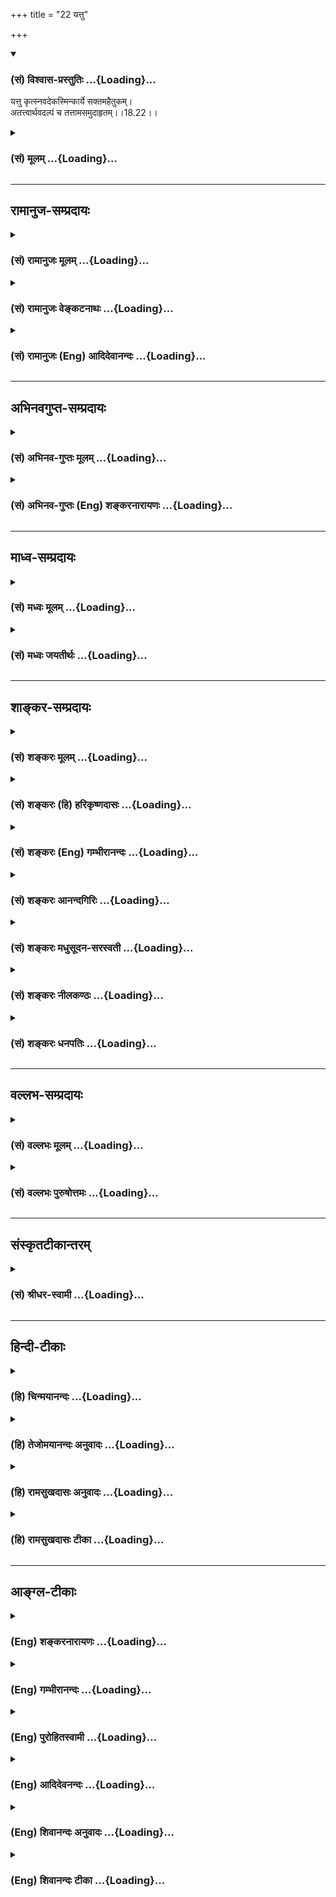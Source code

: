 +++
title = "22 यत्तु"

+++
<div class="js_include" newlevelforh1="3" title="(सं) विश्वास-प्रस्तुतिः" unfilled url="/purANam/mahAbhAratam/06-bhIShma-parva/02-bhagavad-gItA-parva/saMskRtam/vishvAsa-prastutiH/18_moxa-saMnyAsa-yogaH/22_yattu.md">
<details open><summary><h3>(सं) विश्वास-प्रस्तुतिः ...{Loading}...</h3></summary>

यत्तु कृत्स्नवदेकस्मिन्कार्ये सक्तमहैतुकम्।  
अतत्त्वार्थवदल्पं च तत्तामसमुदाहृतम्।।18.22।।
</details>
</div>
<div class="js_include collapsed" newlevelforh1="3" title="(सं) मूलम्" unfilled url="/purANam/mahAbhAratam/06-bhIShma-parva/02-bhagavad-gItA-parva/saMskRtam/mUlam/18_moxa-saMnyAsa-yogaH/22_yattu.md">
<details><summary><h3>(सं) मूलम् ...{Loading}...</h3></summary>

यत्तु कृत्स्नवदेकस्मिन्कार्ये सक्तमहैतुकम्।  
अतत्त्वार्थवदल्पं च तत्तामसमुदाहृतम्।।18.22।।
</details>
</div>


_________________
## रामानुज-सम्प्रदायः
<div class="js_include collapsed" newlevelforh1="3" title="(सं) रामानुजः मूलम्" unfilled url="/purANam/mahAbhAratam/06-bhIShma-parva/02-bhagavad-gItA-parva/saMskRtam/rAmAnujaH/mUlam/18_moxa-saMnyAsa-yogaH/22_yattu.md">
<details><summary><h3>(सं) रामानुजः मूलम् ...{Loading}...</h3></summary>

।।18.22।।**यत् तु** ज्ञानम् **एकस्मिन् कार्ये** एकस्मिन् कर्तव्ये कर्मणि
प्रेतभूतगणाद्याराधनरूपे अत्यल्पफले **कृत्स्न**फल**वत् सक्तम्**
**अहेतुकं** वस्तुतः तु अकृत्स्नफलवत्तया तथाविधसङ्गहेतुरहितम्
**अतत्त्वार्थवत्** पूर्ववद् एव आत्मनि पृथक्त्वादियुक्ततया मिथ्याभूतार्थ
विषयम्; अत्यल्पफलं च प्रेतभूताद्याराधनरूपविषयत्वाद् **अल्पं च; तद्**
ज्ञानं **तामसम् उदाहृतम्। एवं कर्तव्यकर्मविषयज्ञानस्य अधिकारवेलायाम्
अधिकार्यं शेन गुणतः त्रैविध्यम् उक्त्वा अनुष्ठेयस्य कर्मणो गुणतः
त्रैविध्यम् आह --**

</details>
</div>
<div class="js_include collapsed" newlevelforh1="3" title="(सं) रामानुजः वेङ्कटनाथः" unfilled url="/purANam/mahAbhAratam/06-bhIShma-parva/02-bhagavad-gItA-parva/saMskRtam/rAmAnujaH/venkaTanAthaH/18_moxa-saMnyAsa-yogaH/22_yattu.md">
<details><summary><h3>(सं) रामानुजः वेङ्कटनाथः ...{Loading}...</h3></summary>

  
  
।।18.22।। कार्यशब्दोऽत्र नोत्पत्तिमात्रपरः; स्वकर्तव्यविषयत्वात्
एकशब्दश्च सङ्गानर्हत्वाय फलद्वारा परिमितपरः तस्यापि हेतुः
प्रागुक्तपरिमितशक्तीनामाराधनत्वमित्यभिप्रायेणाऽऽहएकस्मिन् कर्तव्ये
कर्मणि प्रेतभूतगणाद्याराधनरूपेऽत्यल्पफल इति। कर्मस्वरूपकार्यमात्रस्यापि
सङ्गयोग्यत्वाभावः तत्रापि फलविवक्षायामाहकृत्स्नफलवदिति
कृत्स्नफलहेतुभूतकर्मणीवेत्यर्थः। कार्यभूतस्य ज्ञानस्य सङ्गस्य वा
कारणमात्रनिषेधायोगात् प्रेक्षावत्सङ्गहेतुरिह प्रतिषिध्यत इत्याहवस्तुत
इति। अहैतुकम् इति पाठेऽपि हैतुकादन्यत्वविवक्षयाऽयमेवार्थो
ग्राह्यः। पूर्ववदेवेति; राजसवदित्यर्थः। एकस्मिन्कार्ये सक्तमहेतुकम्
इत्यनेनैवाल्पफलत्वसिद्धेः खद्योतप्रकाशवत्स्वरूपत एवाल्पत्वं
स्वारसिकमल्पशब्देन विवक्षितमित्यपुनरुक्तिरित्यभिप्रायेणअत्यल्पफलं च
प्रेतभूताद्याराधनरूपविषयत्वादल्पं चेत्युक्तम्। सत्त्वात्सञ्जायते ज्ञानम्
\[14।17\] इति पूर्वोक्तं तु राजसतामसज्ञानयोरज्ञानत्वविवक्षया। उक्तं
हिएतज्ज्ञानमिति प्रोक्तमज्ञानं यदतोऽन्यथा \[13।11\] इति।  
  

</details>
</div>
<div class="js_include collapsed" newlevelforh1="3" title="(सं) रामानुजः (Eng) आदिदेवानन्दः" unfilled url="/purANam/mahAbhAratam/06-bhIShma-parva/02-bhagavad-gItA-parva/saMskRtam/rAmAnujaH/english/AdidevAnandaH/18_moxa-saMnyAsa-yogaH/22_yattu.md">
<details><summary><h3>(सं) रामानुजः (Eng) आदिदेवानन्दः ...{Loading}...</h3></summary>

18.22 But that knowledge which clings to a 'single type of act' as what
ought to be done, viz., act in the form of the worship of ghosts or evil
spirits yielding very small fruits, as if it yielded all fruits; that
work 'not founded on any reason for having attachment,' because it is
not a source of all fruits; 'untrue' because it is based on a false view
of things such as seeing differentiation in the nature of the Atman;
'insignificant', because the worship of ghosts and evil spirits yields
poor results - for such reasons knowledge of this kind is declared to be
Tamasika. After having thus classified the threefold division of
knowledge relating to work according to Gunas in respect of a person who
is alified for work, Sri Krsna explains the triple division of the acts
that ought to be done, according to Gunas.

</details>
</div>


_________________
## अभिनवगुप्त-सम्प्रदायः
<div class="js_include collapsed" newlevelforh1="3" title="(सं) अभिनव-गुप्तः मूलम्" unfilled url="/purANam/mahAbhAratam/06-bhIShma-parva/02-bhagavad-gItA-parva/saMskRtam/abhinava-guptaH/mUlam/18_moxa-saMnyAsa-yogaH/22_yattu.md">
<details><summary><h3>(सं) अभिनव-गुप्तः मूलम् ...{Loading}...</h3></summary>

।।18.20 -- 18.22।। तत्र +++(S adds शरीरे after तत्र )+++ सर्वभूतेषु इत्यादिना
श्लोकत्रयेण ( श्लो.2022 ) ज्ञानकरणस्य त्रैरूप्यमुक्तम्। अत एव येन इति
तृतीया। इयता च ज्ञानकरणसामान्यस्य +++(; N record an alternative reading
सामर्थ्यस्य for सामान्यस्य by saying सामर्थ्यस्येत्यन्यादर्शे )+++
स्वरूपमुक्तम्। नियतम् इत्यादिना श्लोकत्रयेण ( श्लो. 2325 ) कर्मणो
ज्ञेयकार्यरूपस्य द्वैविध्यम् मुक्तसंगः इत्यादिना श्लोकत्रयेण ( श्लो.
2628 ) तु कर्तुर्द्विरूपस्य संक्षेपेण स्वरूपम् करणविशेषस्य
स्वरूपभेदप्रतिपादनार्थ \[ प्रवृत्तिम् इत्यादिना श्लोकत्रयेण ( 3032 ) \]
बुद्धेस्त्रैविध्यं निरूपितम् +++(S -- विध्यमुपलक्षितम् )+++। तद्द्वारेण
करणान्तराणामपि त्रैविध्यमुपलक्षितम्। करणस्य तु इतिकर्तव्यतापेक्षित्वात्
इतिकर्तव्यतायाश्च धृत्यादिपञ्चकरूपत्वेऽपि; श्रद्धायाः पूर्वमुक्तत्वात्;
विविदिषाविविदिषयोश्च धृतिसुखाभ्यामाक्षेपात् तयोस्त्रैविध्यम् धृत्या यया
इत्यनेन \[ श्लोकत्रयेण ( 3335 ) \] सुखं त्विदानीम् इत्यनेन \[
श्लोकत्रयेण ( 3639 ) \] चोक्तम्। तदाह -- सर्वभूतेषु इत्यादि
समुदाहृतमित्यन्तम्। विभक्ततेषु; देवमनुष्यादितया। पृथक्त्वेन; इह मे
प्रीतिः इह मे द्वेषः इत्यादिबुद्ध्या। अहेतुकम्; कारणमविचार्यैव
अभिनिवेशावेशवशात् क्रोधरागादिग्रहणं यत् तत्तामसंज्ञम्।

</details>
</div>
<div class="js_include collapsed" newlevelforh1="3" title="(सं) अभिनव-गुप्तः (Eng) शङ्करनारायणः" unfilled url="/purANam/mahAbhAratam/06-bhIShma-parva/02-bhagavad-gItA-parva/saMskRtam/abhinava-guptaH/english/shankaranArAyaNaH/18_moxa-saMnyAsa-yogaH/22_yattu.md">
<details><summary><h3>(सं) अभिनव-गुप्तः (Eng) शङ्करनारायणः ...{Loading}...</h3></summary>

18-20-22 Sarvabhutesu etc. upto samudahrtam. In the classified ones :
i.e., \[classified\] as gods, human beings, etc. Considers as \[really\]
different : i.e., with the thought 'Here on this depends my pleasure;
here in that lies my displeasure'. Without reason : To take recourse to
wrath, desire etc., slavishly under the influence of one's own addiction
and also without examining the cause, in named as a thing born of the
Tamas (Strand).

</details>
</div>


_________________
## माध्व-सम्प्रदायः
<div class="js_include collapsed" newlevelforh1="3" title="(सं) मध्वः मूलम्" unfilled url="/purANam/mahAbhAratam/06-bhIShma-parva/02-bhagavad-gItA-parva/saMskRtam/madhvaH/mUlam/18_moxa-saMnyAsa-yogaH/22_yattu.md">
<details><summary><h3>(सं) मध्वः मूलम् ...{Loading}...</h3></summary>

।।18.22।। Sri Madhvacharya did not comment on this sloka. ,

</details>
</div>
<div class="js_include collapsed" newlevelforh1="3" title="(सं) मध्वः जयतीर्थः" unfilled url="/purANam/mahAbhAratam/06-bhIShma-parva/02-bhagavad-gItA-parva/saMskRtam/madhvaH/jayatIrthaH/18_moxa-saMnyAsa-yogaH/22_yattu.md">
<details><summary><h3>(सं) मध्वः जयतीर्थः ...{Loading}...</h3></summary>

।।18.22।। Sri Jayatirtha did not comment on this sloka.  
  

</details>
</div>


_________________
## शाङ्कर-सम्प्रदायः
<div class="js_include collapsed" newlevelforh1="3" title="(सं) शङ्करः मूलम्" unfilled url="/purANam/mahAbhAratam/06-bhIShma-parva/02-bhagavad-gItA-parva/saMskRtam/shankaraH/mUlam/18_moxa-saMnyAsa-yogaH/22_yattu.md">
<details><summary><h3>(सं) शङ्करः मूलम् ...{Loading}...</h3></summary>

।।18.22।। --,**यत्** (तु गी0 में) ज्ञानं **कृत्स्नवत्** समस्तवत्
सर्वविषयमिव **एकस्मिन् कार्ये** देहे बहिर्वा प्रतिमादौ **सक्तम्**
एतावानेव आत्मा ईश्वरो वा; न अतः परम् अस्ति इति; यथा नग्नक्षपणकादीनां
शरीरान्तर्वर्ती देहपरिमाणो जीवः; ईश्वरो वा पाषाणदार्वादिमात्रम्;
इत्येवम् एकस्मिन् कार्ये सक्तम्; **अहैतुकं** हेतुवर्जितं निर्युक्तिकम्;
**अतत्त्वार्थवत्** अयथाभूतार्थवत्; यथाभूतः अर्थः तत्त्वार्थः; सः अस्य
ज्ञेयभूतः अस्तीति तत्त्वार्थवत्; न तत्त्वार्थवत् अतत्त्वार्थवत्
अहैतुकत्वादेव **अल्पं च;** अल्पविषयत्वात् अल्पफलत्वाद्वा। **तत् तामसम्
उदाहृतम्।** तामसानां हि प्राणिनाम् अविवेकिनाम् ईदृशं ज्ञानं दृश्यते।। अथ
इदानीं कर्मणः त्रैविध्यम् उच्यते --,

</details>
</div>
<div class="js_include collapsed" newlevelforh1="3" title="(सं) शङ्करः (हि) हरिकृष्णदासः" unfilled url="/purANam/mahAbhAratam/06-bhIShma-parva/02-bhagavad-gItA-parva/saMskRtam/shankaraH/hindI/harikRShNadAsaH/18_moxa-saMnyAsa-yogaH/22_yattu.md">
<details><summary><h3>(सं) शङ्करः (हि) हरिकृष्णदासः ...{Loading}...</h3></summary>

।।18.22।। जो ज्ञान; किसी एक कार्यमें; शरीरमें या शरीरसे बाहर
प्रतिमादिमें; सर्ववस्तुविषयक सम्पूर्ण ज्ञानकी भाँति आसक्त है; अर्थात् (
यह समझता है कि ) यह आत्मा या ईश्वर इतना ही है इससे परे और कुछ भी नहीं
है; जैसे दिगम्बर जैनियोंका ( माना हुआ ) आत्मा शरीरमें रहनेवाला और शरीरके
बराबर है और पत्थर या काष्ठ ( की प्रतिमा ) मात्र ही ईश्वर है; इसी प्रकार
जो ज्ञान किसी एक कार्यमें ही आसक्त है। तता जो हेतुरहित -- युक्तिरहित और
तत्त्वार्थसे भी रहित है। यथार्थ अर्थका नाम तत्त्वार्थ है; ऐसा तत्त्वार्थ
जिस ज्ञानका ज्ञेय हो; वह ज्ञान तत्त्वार्थयुक्त होता है और जो
तत्त्वार्थयुक्त न हो वह अतत्त्वार्थवत् अर्थात् तत्त्वार्थसे रहित होता
है। एवं जो हेतुरहित होनेके कारण ही अल्प है अथवा अल्पविषयक होनेसे या अल्प
फलवाला होनेसे अल्प है; वह ज्ञान तामस कहा गया है क्योंकि अविवेकी तामसी
प्राणियोंमें ही ऐसा ज्ञान देखा जाता है।।

</details>
</div>
<div class="js_include collapsed" newlevelforh1="3" title="(सं) शङ्करः (Eng) गम्भीरानन्दः" unfilled url="/purANam/mahAbhAratam/06-bhIShma-parva/02-bhagavad-gItA-parva/saMskRtam/shankaraH/english/gambhIrAnandaH/18_moxa-saMnyAsa-yogaH/22_yattu.md">
<details><summary><h3>(सं) शङ्करः (Eng) गम्भीरानन्दः ...{Loading}...</h3></summary>

18.22 But tat, that knowledge; is udahrtam, said to be; tamasam, born of
tamas; yat, which is; saktam, confined; ekasmin, to one; karye, from, to
one body or to an external image etc., krtsnavat, as though it were all,
as though it comprehended everything, thinking, 'The Self, or God, is
only this much; there is nothing beyond it,'-as the naked Jainas hold
that the soul conforms to and has the size of the body, or (as others
hold) that God is merely a stone or wood-, remaining confined thus to
one form; ahaitukam, which is irrational, bereft of logic;
a-tattvarthavat, not concerned with truth-tattvartha, truth, means
some-thing just as it is; that (knowledge) which has this (truth) as its
object of comprehension is tattvarthavat; that without this is ;
a-tattvarthavat-; and which, on account of the very fact of its being
irrational, is alpam, trivial, because it is concerned with trifles or
is productive of little result. This kind of knowledge is indeed found
in non-discriminating creatures in whom tamas predominates. Now is being
stated the threehold division of action:

</details>
</div>
<div class="js_include collapsed" newlevelforh1="3" title="(सं) शङ्करः आनन्दगिरिः" unfilled url="/purANam/mahAbhAratam/06-bhIShma-parva/02-bhagavad-gItA-parva/saMskRtam/shankaraH/AnandagiriH/18_moxa-saMnyAsa-yogaH/22_yattu.md">
<details><summary><h3>(सं) शङ्करः आनन्दगिरिः ...{Loading}...</h3></summary>

।।18.22।। सक्तत्वमेव व्यनक्ति -- **एतावानिति।** एकस्मिन्कार्ये ज्ञानस्य
सक्तत्वमेव दृष्टान्तेन साधयति -- **यथेत्यादिना।** यन्निर्युक्तिकत्वं
तदेव ज्ञानस्याभासत्वे कारणमित्याह -- **अहैतुकत्वादिति।** स्वरूपतो
विषयतश्चाभासत्वं फलतो वेत्याह -- **अल्पेमिति।** तामसं
ज्ञानमुक्तलक्षणमित्यत्रानुभवं प्रमाणयति -- **तामसानां हीति।**

</details>
</div>
<div class="js_include collapsed" newlevelforh1="3" title="(सं) शङ्करः मधुसूदन-सरस्वती" unfilled url="/purANam/mahAbhAratam/06-bhIShma-parva/02-bhagavad-gItA-parva/saMskRtam/shankaraH/madhusUdana-sarasvatI/18_moxa-saMnyAsa-yogaH/22_yattu.md">
<details><summary><h3>(सं) शङ्करः मधुसूदन-सरस्वती ...{Loading}...</h3></summary>

।।18.22।। यत्त्विति। तुशब्दो राजसाद्भिनत्ति बहुषु भूतकार्येषु विद्यमाने
एकस्मिन्कार्ये विकारे भूतदेहे प्रतिमादौ वा अहैतुकं
हेतुरुपपत्तिस्तद्रहितमन्येषां भूतकार्याणामात्मत्वाभावे कथमेकस्य
तादृशस्यात्मत्वमित्यनुसंधानशून्यं कृत्स्नवत्परिपूर्णवत्सक्तं
एतावानेवात्मा ईश्वरो वा नातः परमस्तीत्यभिनिवेशेन लग्नं यथा दिगम्बराणां
सावयवो देहपरिमाण आत्मेति; यथा चार्वाकाणां देह एवात्मेति एवं
पाषाणदार्वादिमात्र ईश्वर इत्येकस्मिन्कार्ये
सक्तमहेतुकत्वादेवातत्त्वार्थवन्न तत्त्वार्थालम्बनं अल्पंच
नित्यत्वविभुत्वाग्रहात् ईदृशं
नित्यविभुदेहातिरिक्तात्मतद्व्यतिरिक्तेश्वरग्राहितार्किकज्ञानविलक्षणमनित्यपरिच्छिन्नदेहाद्यात्माभिमानरूपं
चार्वाकादीनां यज्ज्ञानं तत्तामसमुदाहृतं तामसानां
प्राकृतजनानामीदृशज्ञानदर्शिभिः।

</details>
</div>
<div class="js_include collapsed" newlevelforh1="3" title="(सं) शङ्करः नीलकण्ठः" unfilled url="/purANam/mahAbhAratam/06-bhIShma-parva/02-bhagavad-gItA-parva/saMskRtam/shankaraH/nIlakaNThaH/18_moxa-saMnyAsa-yogaH/22_yattu.md">
<details><summary><h3>(सं) शङ्करः नीलकण्ठः ...{Loading}...</h3></summary>

।।18.22। यत्तु ज्ञानमेकस्मिन्कार्ये देहे प्रतिमादौ वा
कृत्स्नवत्परीपूर्णवदेतावानेवात्मा ईश्वरो वेति सक्तमभिनिवेशयुक्तम्।
अहैतुकं निरुपपत्तिकम्। अतत्त्वार्थवत् परमार्थावलम्बनशून्यम्। अल्पं
तुच्छविषयत्वादल्पफलत्वाच्च। यदेवंभूतं ज्ञानं तत्तामसमुदाहृतम्।

</details>
</div>
<div class="js_include collapsed" newlevelforh1="3" title="(सं) शङ्करः धनपतिः" unfilled url="/purANam/mahAbhAratam/06-bhIShma-parva/02-bhagavad-gItA-parva/saMskRtam/shankaraH/dhanapatiH/18_moxa-saMnyAsa-yogaH/22_yattu.md">
<details><summary><h3>(सं) शङ्करः धनपतिः ...{Loading}...</h3></summary>

।।18.22।। राजसं ज्ञानमुदाहृत्य तामसं तदाह -- यत्त्विति। तुशब्दो
राजसाद्वैलक्षण्यद्योतानार्थः। यत्तु ज्ञानमेकस्मिन्कार्ये देहे बहिर्वा
प्रतिमादौ कृत्स्त्रवत्समस्तवत्परिपूर्णवत् एतावानेवात्मा ईश्वरो नातः
परमस्तीति यथा चार्वाकादीनां शरीरानुर्तिदेहतपरिमाणो जीव ईश्वरो वा
पाषाणदार्वादिमात्र इत्येवमभिनिवेशयुक्तं
यतोऽहेतुकमुपपत्तिशून्यमहेतुकत्वादतत्त्वादतत्त्वार्थवत्
यथाभूतोऽर्थस्तत्त्वार्थः सोऽस्य ज्ञेयभूतोऽस्तीति तत्त्वार्थवत् न
तत्त्वार्थवदतत्त्वार्थवत्। तत एवाल्पं चाल्पविषयत्वादल्पफलत्वाद्वा
तत्तामसानां प्राणिनां अविवेकिनां परिदृश्यमानमीदृशं ज्ञां हेयं
तत्तामसमुदाहृतम्।

</details>
</div>


_________________
## वल्लभ-सम्प्रदायः
<div class="js_include collapsed" newlevelforh1="3" title="(सं) वल्लभः मूलम्" unfilled url="/purANam/mahAbhAratam/06-bhIShma-parva/02-bhagavad-gItA-parva/saMskRtam/vallabhaH/mUlam/18_moxa-saMnyAsa-yogaH/22_yattu.md">
<details><summary><h3>(सं) वल्लभः मूलम् ...{Loading}...</h3></summary>

।।18.22।। यत्त्विति। एकस्मिन्कार्ये कर्त्तव्ये कर्मणि
प्रेतभूतगणाद्याराधनरूपेऽत्यल्पफले निषप्रयोजनं कृत्स्नफलवत्सक्तं
तत्तामसम्।

</details>
</div>
<div class="js_include collapsed" newlevelforh1="3" title="(सं) वल्लभः पुरुषोत्तमः" unfilled url="/purANam/mahAbhAratam/06-bhIShma-parva/02-bhagavad-gItA-parva/saMskRtam/vallabhaH/puruShottamaH/18_moxa-saMnyAsa-yogaH/22_yattu.md">
<details><summary><h3>(सं) वल्लभः पुरुषोत्तमः ...{Loading}...</h3></summary>

  
  
।।18.22।। तामसं ज्ञानमाह -- यत्त्विति। यत् एकस्मिन् कार्ये भक्ते
लीलास्वरूपे वा कृत्स्नवत् पूर्णवत्; न तु
सर्वलीलासामग्र्यादिविशिष्टार्विभूतभगवदनुभवानन्दभगवद्रूपत्वेन सक्तम्;
असक्तम्; अहैतुकं भगवदाकारत्वेन,तत्स्मारकानन्दानुभवोपपत्तिरहितम्;
अतत्त्वार्थवत् भगवदाविर्भाववियुक्तम्; अल्पं परिच्छिन्नं स्वरूपतः फलतश्च
तज्ज्ञानं तामसं निष्फलं विपरीतफलं वा उदाहृतम्।  
  

</details>
</div>


_________________
## संस्कृतटीकान्तरम्
<div class="js_include collapsed" newlevelforh1="3" title="(सं) श्रीधर-स्वामी" unfilled url="/purANam/mahAbhAratam/06-bhIShma-parva/02-bhagavad-gItA-parva/saMskRtam/shrIdhara-svAmI/18_moxa-saMnyAsa-yogaH/22_yattu.md">
<details><summary><h3>(सं) श्रीधर-स्वामी ...{Loading}...</h3></summary>

।।18.22।। तामसं ज्ञानमाह **-- यत्त्विति।** एकस्मिन्कार्ये देहे प्रतिमादौ
वा कृत्स्नवत्परिपूर्णवत्सक्तमेतावानेवात्मा ईश्वरो वेत्यभिनिवेशयुक्तम्;
अहैतुकं निरुपपत्तिकम्; अतत्त्वार्थवत्परमार्थावलम्बनशून्यम्; अतएवाल्पं
तुच्छम् अल्पविषयत्वादल्पफलत्वाच्च। यदेवंभूतं ज्ञानं तत्तामसमुदाहृतम्।

</details>
</div>


_________________
## हिन्दी-टीकाः
<div class="js_include collapsed" newlevelforh1="3" title="(हि) चिन्मयानन्दः" unfilled url="/purANam/mahAbhAratam/06-bhIShma-parva/02-bhagavad-gItA-parva/hindI/chinmayAnandaH/18_moxa-saMnyAsa-yogaH/22_yattu.md">
<details><summary><h3>(हि) चिन्मयानन्दः ...{Loading}...</h3></summary>

।।18.22।। तमोगुण के आधिक्य से अभिभूत बुद्धि किसी एक परिच्छिन्न कार्य में
इस प्रकार आसक्त होती है मानो वह कार्य ही सम्पूर्ण सत्य हो। वह कभी कारण
का विचार ही नहीं करती। तामसिक लोगों का यह ज्ञान अत्यन्त निम्नस्तरीय है।
प्राय ऐसे लोग कट्टरवादी तथा अपने धर्म; भक्ति; जीवन के दृष्टिकोण और
मूल्यों के विषय में अत्यन्त हठवादी होते हैं। वे जगत् का तथा अन्य घटनाओं
के कारण का कभी अन्वेषण नहीं करते हैं। श्री शंकराचार्य कहते हैं कि इनका
ज्ञान निर्युक्तिक होता है अर्थात् किसी प्रामाणिक युक्ति पर आश्रित नहीं
होता। ऐसी भ्रमित कट्टरवादी और पूर्वाग्रहों से युक्त बुद्धि के द्वारा
अवलोकन करते हुए तामसी लोग जगत् को कभी यथार्थ रूप में नहीं देख पाते। इतना
ही नहीं; वरन् वे अपनी कल्पनाओं को जगत् पर थोपकर उसे सर्वथा विपरीत रूप
में भी देखते हैं। वास्तव में; तमोगुणी लोग जगत् को मात्र अपने भोग का विषय
ही मानते हैं। वे विश्व के अधिष्ठान परमात्मा की सर्वथा उपेक्षा करते हैं।
मान और दम्भ के कारण उनका ज्ञान संकुचित होता है। सारांशत; द्वैतप्रपंच को
देखते हुए उसके अद्वैत स्वरूप को पहचानना सात्त्विक ज्ञान है नामरूपमय
सृष्टि के भेदों को ही देखना और उन्हें सत्य मानना राजस ज्ञान है और अपूर्ण
को ही पूर्ण मानना तामस ज्ञान है। हमें इसका विस्मरण नहीं होना चाहिए कि
पूर्वोक्त तथा आगे भी कथनीय त्रिविध वर्गीकरण का प्रयोजन अन्य लोगों के
विश्लेषण के लिए न होकर; आत्मनिरीक्षण के लिए हैं। साधक को समयसमय पर स्वयं
का मूल्यांकन करते रहना चाहिए। अब; कर्म की त्रिविधता का वर्णन करते हैं

</details>
</div>
<div class="js_include collapsed" newlevelforh1="3" title="(हि) तेजोमयानन्दः अनुवादः" unfilled url="/purANam/mahAbhAratam/06-bhIShma-parva/02-bhagavad-gItA-parva/hindI/tejomayAnandaH/anuvAdaH/18_moxa-saMnyAsa-yogaH/22_yattu.md">
<details><summary><h3>(हि) तेजोमयानन्दः अनुवादः ...{Loading}...</h3></summary>

।।18.22।। और जिस ज्ञान के द्वारा मनुष्य एक कार्य (शरीर) में ही आसक्त हो
जाता है, मानो वह (कार्य ही) पूर्ण वस्तु हो तथा जो (ज्ञान) हेतुरहित
(अयुक्तिक), तत्त्वार्थ से रहित तथा संकुचित (अल्प) है, वह (ज्ञान) तामस
है।।

</details>
</div>
<div class="js_include collapsed" newlevelforh1="3" title="(हि) रामसुखदासः अनुवादः" unfilled url="/purANam/mahAbhAratam/06-bhIShma-parva/02-bhagavad-gItA-parva/hindI/rAmasukhadAsaH/anuvAdaH/18_moxa-saMnyAsa-yogaH/22_yattu.md">
<details><summary><h3>(हि) रामसुखदासः अनुवादः ...{Loading}...</h3></summary>

।।18.22।। किंतु जो (ज्ञान) एक कार्यरूप शरीरमें ही सम्पूर्णके तरह आसक्त है
तथा जो युक्तिरहित, वास्तविक ज्ञानसे रहित और तुच्छ है, वह तामस कहा गया
है।

</details>
</div>
<div class="js_include collapsed" newlevelforh1="3" title="(हि) रामसुखदासः टीका" unfilled url="/purANam/mahAbhAratam/06-bhIShma-parva/02-bhagavad-gItA-parva/hindI/rAmasukhadAsaH/TIkA/18_moxa-saMnyAsa-yogaH/22_yattu.md">
<details><summary><h3>(हि) रामसुखदासः टीका ...{Loading}...</h3></summary>

।।18.22।।***व्याख्या --***  **यत्तु** **(टिप्पणी प₀ 904.2)**
**कृत्स्नवदेकस्मिन्कार्ये सक्तम् --** तामस मनुष्य एक ही शरीरमें
सम्पूर्णकी तरह आसक्त रहता है अर्थात् उत्पन्न और नष्ट होनेवाले इस
पाञ्चभौतिक शरीरको ही अपना स्वरूप मानता है। वह मानता है कि मैं ही छोटा
बच्चा था; मैं ही जवान हूँ और मैं ही बूढ़ा हो जाऊँगा मैं भोगी; बलवान् और
सुखी हूँ मैं धनी और बड़े कुटुम्बवाला हूँ मेरे समान दूसरा कौन है इत्यादि।
ऐसी मान्यता मूढ़ताके कारण ही होती है -- **इत्यज्ञानविमोहिताः** (16।
15)।**अहैतुकम् --** तामस मनुष्यकी मान्यता युक्ति और शास्त्रप्रमाणसे
विरुद्ध होती है। यह शरीर हरदम बदल रहा है; शरीरादि वस्तुमात्र अभावमें
परिवर्तित हो रही है; दृश्यमात्र अदृश्य हो रहा है और इनमें तू सदा
ज्योंकात्यों रहता है अतः यह शरीर और तू एक कैसे हो सकते हैं -- इस
प्रकारकी युक्तियोंको वह स्वीकार नहीं करता।**अतत्त्वार्थवदल्पं च --** यह
शरीर और मैं दोनों अलगअलग हैं -- इस वास्तविक ज्ञान(विवेक) से वह रहित है।
उसकी समझ अत्यन्त तुच्छ है अर्थात् तुच्छताकी प्राप्ति करानेवाली है।
इसलिये इसको ज्ञान कहनेमें भगवान्को संकोच हुआ है। कारण कि तामस पुरुषमें
मूढ़ताकी प्रधानता होती है। मूढ़ता और ज्ञानका आपसमें विरोध है. अतः
भगवान्ने ज्ञान पद न देकर **यत्** और **तत्** पदसे ही काम चलाया
है।**तत्तामसमुदाहृतम् --** युक्तिरहित; अल्प और अत्यन्त तुच्छ समझको ही
महत्त्व देना तामस कहा गया है। जब तामस समझ ज्ञान है ही नहीं और भगवान्को भी
इसको ज्ञान कहनेमें संकोच हुआ है; तो फिर इसका वर्णन ही क्यों किया गया
कारण कि भगवान्ने उन्नीसवें श्लोकमें ज्ञानके त्रिविध भेद कहनेका उपक्रम
किया है; इसलिये सात्त्विक और राजसज्ञानका वर्णन करनेके बाद तामस समझको भी
कहनेकी आवश्यकता थी।  
  
***सम्बन्ध --***  अब भगवान् सात्त्विक कर्मका वर्णन करते हैं।

</details>
</div>


_________________
## आङ्ग्ल-टीकाः
<div class="js_include collapsed" newlevelforh1="3" title="(Eng) शङ्करनारायणः" unfilled url="/purANam/mahAbhAratam/06-bhIShma-parva/02-bhagavad-gItA-parva/english/shankaranArAyaNaH/18_moxa-saMnyAsa-yogaH/22_yattu.md">
<details><summary><h3>(Eng) शङ्करनारायणः ...{Loading}...</h3></summary>

18.22. That \[instrument-of-knowledge\], because of which, one, not
realising the whole, gets indulged, without reason, in a particular
activity, and which is unconcerned with the real nature of things and is
insignificant - that is declared to be of the Tamas (Strand).

</details>
</div>
<div class="js_include collapsed" newlevelforh1="3" title="(Eng) गम्भीरानन्दः" unfilled url="/purANam/mahAbhAratam/06-bhIShma-parva/02-bhagavad-gItA-parva/english/gambhIrAnandaH/18_moxa-saMnyAsa-yogaH/22_yattu.md">
<details><summary><h3>(Eng) गम्भीरानन्दः ...{Loading}...</h3></summary>

18.22 But that (knowledge) is said to be born of tamas which is confined
to one form as though it were all, which is irrational, not concern with
truth and triivial.

</details>
</div>
<div class="js_include collapsed" newlevelforh1="3" title="(Eng) पुरोहितस्वामी" unfilled url="/purANam/mahAbhAratam/06-bhIShma-parva/02-bhagavad-gItA-parva/english/purohitasvAmI/18_moxa-saMnyAsa-yogaH/22_yattu.md">
<details><summary><h3>(Eng) पुरोहितस्वामी ...{Loading}...</h3></summary>

18.22 But that which clings blindly to one idea as if it were all,
without logic, truth or insight, that has its origin in Darkness.

</details>
</div>
<div class="js_include collapsed" newlevelforh1="3" title="(Eng) आदिदेवनन्दः" unfilled url="/purANam/mahAbhAratam/06-bhIShma-parva/02-bhagavad-gItA-parva/english/AdidevanandaH/18_moxa-saMnyAsa-yogaH/22_yattu.md">
<details><summary><h3>(Eng) आदिदेवनन्दः ...{Loading}...</h3></summary>

18.22 But that knowledge is declared to be Tamasika which clings to one
single act as if it were the whole, which is not founded on reason, and
which is untrue and insignificant.

</details>
</div>
<div class="js_include collapsed" newlevelforh1="3" title="(Eng) शिवानन्दः अनुवादः" unfilled url="/purANam/mahAbhAratam/06-bhIShma-parva/02-bhagavad-gItA-parva/english/shivAnandaH/anuvAdaH/18_moxa-saMnyAsa-yogaH/22_yattu.md">
<details><summary><h3>(Eng) शिवानन्दः अनुवादः ...{Loading}...</h3></summary>

18.22 But that which clings to one single effect as if it were the
whole, without reason, without foundation in Truth, and trivial that is
declared to be Tamasic.

</details>
</div>
<div class="js_include collapsed" newlevelforh1="3" title="(Eng) शिवानन्दः टीका" unfilled url="/purANam/mahAbhAratam/06-bhIShma-parva/02-bhagavad-gItA-parva/english/shivAnandaH/TIkA/18_moxa-saMnyAsa-yogaH/22_yattu.md">
<details><summary><h3>(Eng) शिवानन्दः टीका ...{Loading}...</h3></summary>

18.22 यत् which; तु but; कृत्स्नवत् as if it were the whole; एकस्मिन्
one single; कार्ये to effect; सक्तम् attached; अहैतुकम् without reason;
अतत्त्वार्थवत् without foundation in Truth; अल्पम् trivial; च and; तत्
that;,तामसम् Tamasic (dark); उदाहृतम् is declared.Commentary The
knowledge which regards that each and every object or being exists by
itself and is perfect by itself; is Tamasic.One single effect Such as
the body; thinking it to be the Self; or an idol; taking it for God; and
thinking that there is nothing higher than that.The naked Jains consider
that the soul which dwells in the body is of the same size as that of
the body. Some regard that Isvara is a mere piece of stone or wood. Such
knowledge is really not based on reason. It does not see things in their
true light. It is narrow (Alpam) as it is not founded on reason. It
produces very small results too. It extends over a limited area and is
not allcomprehensive. This knowledge is said to be Tamasic; as it is
found in Tamasic persons who are devoid of the power of discrimination.

</details>
</div>

